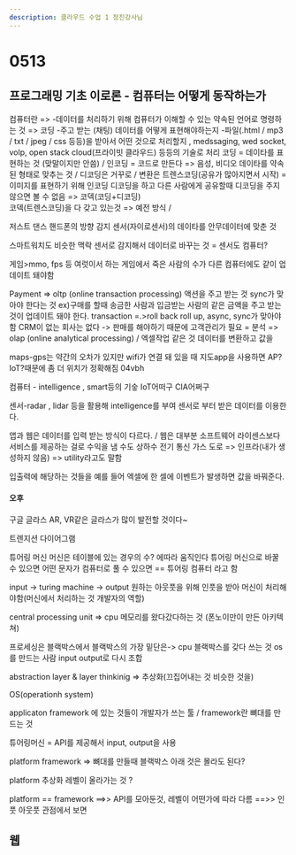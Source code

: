 ```yaml
---
description: 클라우드 수업 1 정진강사님
---
```


# 0513

## 프로그래밍 기초 이로론 - 컴퓨터는 어떻게 동작하는가

컴퓨터란 =&gt; -데이터를 처리하기 위해 컴퓨터가 이해할 수 있는 약속된 언어로 명령하는 것 =&gt; 코딩 -주고 받는 \(채팅\) 데이터를 어떻게 표현해야하는지 -파일\(.html / mp3 / txt / jpeg / css 등등\)을 받아서 어떤 것으로 처리할지 , medssaging, wed socket, volp, open stack cloud\(프라이빗 클라우드\) 등등의 기술로 처리 코딩 = 데이타를 표현하는 것 \(맞말이지만 안씀\) / 인코딩 = 코드로 만든다 =&gt; 음성, 비디오 데이타를 약속된 형태로 맞추는 것 / 디코딩은 거꾸로 / 변환은 트렌스코딩\(공유가 많아지면서 시작\) =이미지를 표현하기 위해 인코딩 디코딩을 하고 다른 사람에게 공유할때 디코딩을 주지 않으면 볼 수 없음 =&gt; 코덱\(코딩+디코딩\)  
코덱\(트렌스코딩\)을 다 갖고 있는것 =&gt; 예전 방식 /

저스트 댄스 핸드폰의 방향 감지 센서\(자이로센서\)의 데이타를 안무데이터에 맞춘 것

스마트워치도 비슷한 맥락 센서로 감지해서 데이터로 바꾸는 것 = 센서도 컴퓨터?

게임&gt;mmo, fps 등 여럿이서 하는 게임에서 죽은 사람의 수가 다른 컴퓨터에도 같이 업데이트 돼야함

Payment =&gt; oltp \(online transaction processing\) 액션을 주고 받는 것 sync가 맞아야 한다는 것 ex\)구매를 할때 송금한 사람과 입금받는 사람의 같은 금액을 주고 받는 것이 업데이트 돼야 한다. transaction =.&gt;roll back roll up, async, sync가 맞아야함 CRM이 없는 회사는 없다 -&gt; 판매를 해야하기 때문에 고객관리가 필요 = 분석 =&gt; olap \(online analytical processing\) / 엑셀작업 같은 것 데이터를 변환하고 값을

maps-gps는 약간의 오차가 있지만 wifi가 연결 돼 있을 때 지도app을 사용하면 AP?IoT?때문에 좀 더 위치가 정확해짐 04vbh

컴퓨터 - intelligence , smart등의 기숳 IoT어떠구 CIA어쩌구

센서-radar , lidar 등을 활용해 intelligence를 부여 센서로 부터 받은 데이터를 이용한다.

앱과 웹은 데이터를 입력 받는 방식이 다르다. / 웹은 대부분 소프트웨어 라이센스보다 서비스를 제공하는 걸로 수익을 냄 수도 상하수 전기 통신 가스 도로 =&gt; 인프라\(내가 생성하지 않음\) =&gt; utility라고도 말함

입출력에 해당하는 것들을 예를 들어 엑셀에 한 셀에 이벤트가 발생하면 값을 바꿔준다.



#### 오후

구글 글 라스 AR, VR같은 글라스가 많이 발전할 것이다~

트렌지션 다이어그램

튜어링 머신 머신은 테이블에 있는 경우의 수? 에따라 움직인다 튜어링 머신으로 바꿀 수 있으면 어떤 문자가 컴퓨터로 풀 수 있으면 == 튜어링 컴퓨터 라고 함

input -&gt; turing machine -&gt; output 원하는 아웃풋을 위해 인풋을 받아 머신이 처리해야함\(머신에서 처리하는 것 개발자의 역할\)

central processing unit =&gt; cpu 메모리를 왔다갔다하는 것 \(폰노이만이 만든 아키텍쳐\)

프로세싱은 블랙박스에서 블랙박스의 가장 밑단은-&gt; cpu 블랙박스를 갖다 쓰는 것 os를 만드는 사람 input output로 다시 조합

abstraction layer & layer thinkinig =&gt; 추상화\(끄집어내는 것 비슷한 것을\)

OS\(operationh system\)

applicaton framework 에 있는 것들이 개발자가 쓰는 툴 / framework란 뼈대를 만드는 것

튜어링머신 = API를 제공해서 input, output을 사용

platform framework =&gt; 뼈대를 만들때 블랙박스 아래 것은 몰라도 된다?

platform 추상화 레벨이 올라가는 것 ?

platform == framework ==&gt;&gt; API를 모아둔것, 레벨이 어떤가에 따라 다름 ==&gt;&gt; 인풋 아웃풋 관점에서 보면



## 웹

